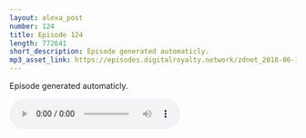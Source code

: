 ```yaml
---
layout: alexa_post
number: 124
title: Episode 124
length: 772641
short_description: Episode generated automaticly.
mp3_asset_link: https://episodes.digitalroyalty.network/zdnet_2018-06-15_01-00-05.mp3
---
```


Episode generated automaticly.

<audio controls>
    <source src="{{ page.mp3_asset_link }}" type="audio/mpeg">
</audio>